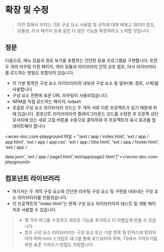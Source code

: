 <!--DESC: {icon:{name:"dashboard_customize",pkg:"mdi",type:"filled"},id:3} -->
# 확장 및 수정
> 이전 장에서 우리는 기본 구성 요소 사용법 및 규칙에 대해 배웠고 데이터 참조, 모듈성, 타사 패키지 등과 같은 더 많은 기능을 확장하려고 노력할 것입니다.

## 정문
다음으로, 메뉴 모음과 경로 보기를 포함하는 간단한 응용 프로그램을 구현합니다. 또한 두 개의 라우팅 지원 페이지, 여러 모듈과 라이브러리 간의 상호 참조, 타사 라이브러리를 로드하는 방법도 포함되어 있습니다.
- 이 기본 항목은 구성 요소 라이브러리의 내보낸 구성 요소 중 일부(예: 경로, 시계)를 사용합니다
- 구성 요소 전환에 표준 URL 라우팅이 사용되었습니다.
- NPM을 직접 로드하는 패키지: lodash
- 호출된 구성 요소 라이브러리 코드는 두 개의 서로 다른 프로젝트가 있기 때문에 뒤에 있습니다. 컴포넌트 라이브러리의 플레이그라운드 코드를 수정한 후 오른쪽 상단 모서리에 있는 새로 고침 버튼을 수동으로 클릭하여 이 프로젝트의 표시 효과를 업데이트해야 합니다

<wcex-doc.com-playground 파일 = "(ext / app / index.html', 'ext / app / app.html', 'ext / app / app.css', 'ext / app / title.html', 'ext / app / footer.html', 'ext / app / <div>data.json', 'ext / app / page1.html','ext/app/page2.html']"></wcex-doc.com-playground></div>


## 컴포넌트 라이브러리
- 여기서는 두 개의 구성 요소와 간단한 라우팅 구성 요소 및 구현을 내보내는 구성 요소 라이브러리를 만들었습니다.
- 이 프로젝트의 "index.html"는 현재 구성 요소 라이브러리의 테스트 및 개발 페이지로 사용할 수 있습니다.

<div><wcex-doc.com-playground files="['ext/ui/index.html','ext/ui/menu.html','ext/ui/clock.html','ext/ui/clock.css','ext/ui/time.html','ext/ui/route.html']"></wcex-doc.com-playground></div>

> - 몇 가지 버그를 수정하고 새로운 기능을 추가하고 더 아름답게 만들 수 있습니다.
> - 참조 구성 요소 라이브러리는 구성 요소 또는 기본 항목 및 인덱스에 정의되어야 하며.html <meta> 스크립트 태그를 통해 로드되어야 하며, TS에서 가져오기를 위한 표준 가져오기 방법도 지원합니다.



